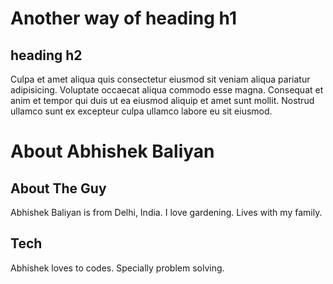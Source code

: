 # Another way of heading h1

## heading h2

Culpa et amet aliqua quis consectetur eiusmod sit veniam aliqua pariatur adipisicing. Voluptate occaecat aliqua commodo esse magna. Consequat et anim et tempor qui duis ut ea eiusmod aliquip et amet sunt mollit. Nostrud ullamco sunt ex excepteur culpa ullamco labore eu sit eiusmod.

# About Abhishek Baliyan

## About The Guy

Abhishek Baliyan is from Delhi, India. I love gardening. Lives with my family.

## Tech

Abhishek loves to codes. Specially problem solving.
